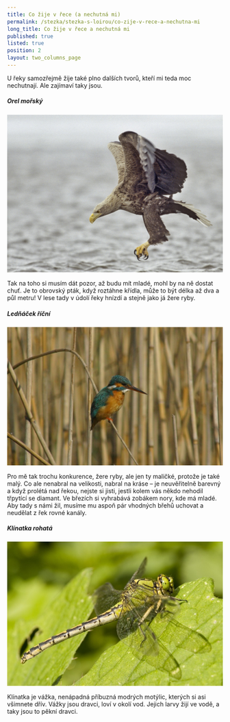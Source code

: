 ```yaml
---
title: Co žije v řece (a nechutná mi)
permalink: /stezka/stezka-s-loirou/co-zije-v-rece-a-nechutna-mi
long_title: Co žije v řece a nechutná mi
published: true
listed: true
position: 2
layout: two_columns_page
---
```

U řeky samozřejmě žije také plno dalších tvorů, kteří mi teda moc
nechutnají. Ale zajímaví taky jsou.

##### Orel mořský

![](/media/Orel_mo_sk__610.jpg)

Tak na toho si musím dát pozor,
až budu mít mladé, mohl by na ně dostat chuť. Je to obrovský pták, když
roztáhne křídla, může to být délka až dva a půl metru! V lese tady v
údolí řeky hnízdí a stejně jako já žere ryby.

##### Ledňáček říční

![](/media/led___ek____n__610.jpg)

Pro mě tak trochu konkurence, žere ryby, ale jen ty maličké, protože je
také malý. Co ale nenabral na velikosti, nabral na kráse – je
neuvěřitelně barevný a když prolétá nad řekou, nejste si jisti, jestli
kolem vás někdo nehodil třpytící se diamant. Ve březích si vyhrabává
zobákem nory, kde má mladé. Aby tady s námi žil, musíme mu aspoň pár
vhodných břehů uchovat a neudělat z řek rovné kanály.

##### Klínatka rohatá

![](/media/Klinatka-rohata_610.jpg)

Klínatka je vážka, nenápadná příbuzná modrých motýlic, kterých si asi
všimnete dřív. Vážky jsou dravci, loví v okolí vod. Jejich larvy žijí ve
vodě, a taky jsou to pěkní dravci.
